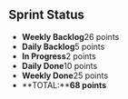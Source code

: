 ## Sprint Status
-   **Weekly Backlog**26 points
-   **Daily Backlog**5 points
-   **In Progress**2 points
-   **Daily Done**10 points
-   **Weekly Done**25 points
-   **TOTAL:****68 points**